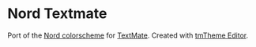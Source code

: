 # Nord Textmate

Port of the [Nord colorscheme](https://nordtheme.com) for [TextMate](https://macromates.com/). Created with [tmTheme Editor](https://tmtheme-editor.herokuapp.com).
